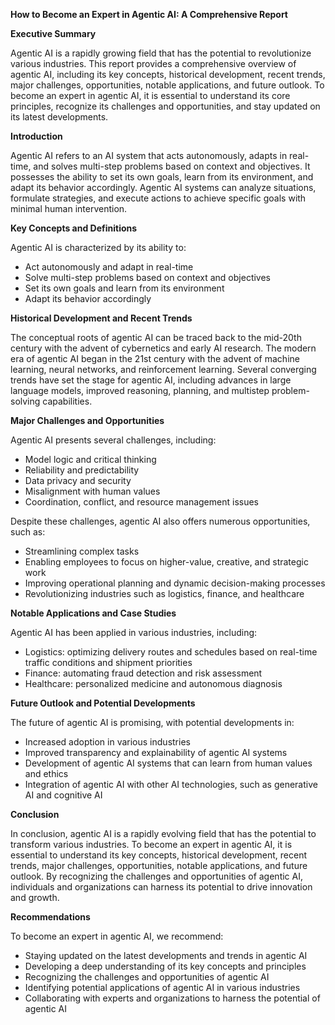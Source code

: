 **How to Become an Expert in Agentic AI: A Comprehensive Report**

**Executive Summary**

Agentic AI is a rapidly growing field that has the potential to revolutionize various industries. This report provides a comprehensive overview of agentic AI, including its key concepts, historical development, recent trends, major challenges, opportunities, notable applications, and future outlook. To become an expert in agentic AI, it is essential to understand its core principles, recognize its challenges and opportunities, and stay updated on its latest developments.

**Introduction**

Agentic AI refers to an AI system that acts autonomously, adapts in real-time, and solves multi-step problems based on context and objectives. It possesses the ability to set its own goals, learn from its environment, and adapt its behavior accordingly. Agentic AI systems can analyze situations, formulate strategies, and execute actions to achieve specific goals with minimal human intervention.

**Key Concepts and Definitions**

Agentic AI is characterized by its ability to:

* Act autonomously and adapt in real-time
* Solve multi-step problems based on context and objectives
* Set its own goals and learn from its environment
* Adapt its behavior accordingly

**Historical Development and Recent Trends**

The conceptual roots of agentic AI can be traced back to the mid-20th century with the advent of cybernetics and early AI research. The modern era of agentic AI began in the 21st century with the advent of machine learning, neural networks, and reinforcement learning. Several converging trends have set the stage for agentic AI, including advances in large language models, improved reasoning, planning, and multistep problem-solving capabilities.

**Major Challenges and Opportunities**

Agentic AI presents several challenges, including:

* Model logic and critical thinking
* Reliability and predictability
* Data privacy and security
* Misalignment with human values
* Coordination, conflict, and resource management issues

Despite these challenges, agentic AI also offers numerous opportunities, such as:

* Streamlining complex tasks
* Enabling employees to focus on higher-value, creative, and strategic work
* Improving operational planning and dynamic decision-making processes
* Revolutionizing industries such as logistics, finance, and healthcare

**Notable Applications and Case Studies**

Agentic AI has been applied in various industries, including:

* Logistics: optimizing delivery routes and schedules based on real-time traffic conditions and shipment priorities
* Finance: automating fraud detection and risk assessment
* Healthcare: personalized medicine and autonomous diagnosis

**Future Outlook and Potential Developments**

The future of agentic AI is promising, with potential developments in:

* Increased adoption in various industries
* Improved transparency and explainability of agentic AI systems
* Development of agentic AI systems that can learn from human values and ethics
* Integration of agentic AI with other AI technologies, such as generative AI and cognitive AI

**Conclusion**

In conclusion, agentic AI is a rapidly evolving field that has the potential to transform various industries. To become an expert in agentic AI, it is essential to understand its key concepts, historical development, recent trends, major challenges, opportunities, notable applications, and future outlook. By recognizing the challenges and opportunities of agentic AI, individuals and organizations can harness its potential to drive innovation and growth.

**Recommendations**

To become an expert in agentic AI, we recommend:

* Staying updated on the latest developments and trends in agentic AI
* Developing a deep understanding of its key concepts and principles
* Recognizing the challenges and opportunities of agentic AI
* Identifying potential applications of agentic AI in various industries
* Collaborating with experts and organizations to harness the potential of agentic AI